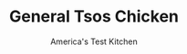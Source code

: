 ---
layout: ../../layouts/MarkdownPostLayout.astro
title: General Tsos Chicken
author: America's Test Kitchen
pubDate: 2023-03-15
description: "This glazed fried chicken dish is a favorite in Chinese American restaurants, and our version lives up to the promise of flavorful, crispy, tender chicken."
image_url: https://res.cloudinary.com/hksqkdlah/image/upload/ar_1:1,c_fill,dpr_2.0,f_auto,fl_lossy.progressive.strip_profile,g_faces:auto,q_auto:low,w_344/6539_sfs-general-gaos-ver2-0001-279732
tags: ["Main Courses","Chinese","Asian","Chicken"]
calories: 4292
protein: 45
carbohydrates: 85
fats: 
fiber: 2
ingredients: ["1/2 cup, hoisin sauce","1/4 cup, white vinegar","3 tablespoons, soy sauce","3 tablespoons, sugar","2 tablespoons, cornstarch","1 1/2 cups, water","4 , boneless, skinless chicken breasts (about 1 1/2 pounds) cut into 1-inch pieces","1 tablespoon, vegetable oil","4 , garlic cloves, minced","2 tablespoons, grated fresh ginger","1/2 teaspoon, red pepper flakes","3 large, egg whites","1 1/2 cups, cornstarch","1/2 cup, all-purpose flour","1/2 teaspoon, baking soda","4 cups, vegetable oil, for frying"]
serves: 4
time: "1 hour, plus 30 minutes marinating"
instructions: ["For the marinade and sauce: Whisk hoisin, vinegar, soy sauce, sugar, cornstarch, and water in bowl. Combine 6 tablespoons hoisin mixture and chicken in zipper-lock bag; refrigerate for 30 minutes.","Heat oil in large skillet over medium heat until shimmering. Cook garlic, ginger, and pepper flakes until fragrant, about 1 minute. Add 2 cups hoisin mixture and simmer, whisking constantly, until dark brown and thickened, about 2 minutes. Cover and keep sauce warm.","For coating and frying: Whisk egg whites in shallow dish until foamy. Combine cornstarch, flour, baking soda, and remaining hoisin mixture in second shallow dish until mixture resembles coarse meal. Remove chicken from marinade and pat dry with paper towels. Toss half of chicken with egg whites until well coated, then dredge chicken in cornstarch mixture, pressing to adhere. Transfer coated chicken to plate and repeat with remaining chicken.","Heat oil in Dutch oven over medium-high heat until oil registers 350 degrees. Fry half of chicken until golden brown, about 3 minutes, turning each piece halfway through cooking. Transfer chicken to paper towel-lined plate. Return oil to 350 degrees and repeat with remaining chicken.","To serve: Warm sauce over medium-low heat until simmering, about 1 minute. Add crispy chicken and toss to coat. Serve."]
nutrition: ["743 mg Potassium","428 mg Phosphorus","37 mg Calcium","2 mg Iron","75 mg Magnesium","1460 mg Sodium","1 mg Zinc","59 g Fat","17 mg Niacin (B3)","40 g Monounsaturated","10 g Polyunsaturated","1 mg Vitamin C","125 mg Cholesterol","4 g Saturated","2 g Fiber","24 µg Folic acid","30 µg Folate (food)","18 g Sugars","283 g Water","85 g Carbs","71 µg Folate equivalent (total)","45 g Protein","12 mg Vitamin E","1 mg Vitamin B6","13 µg Vitamin A","1073 kcal Energy","9 g Sugars, added","4292 calories"]
notes: "In step 4, the fried chicken pieces can be held in a 200-degree oven for up to 30 minutes before being added to the sauce (if held any longer, they will lose their crispness). If the sauce is too thick in step 5, whisk in 1 tablespoon of water before adding the crispy chicken."
---